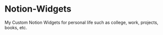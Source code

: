 # Notion-Widgets
My Custom Notion Widgets for personal life such as college, work, projects, books, etc.
